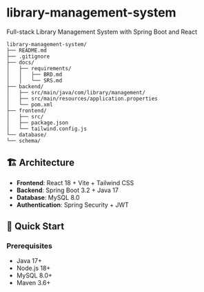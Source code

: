 # library-management-system
Full-stack Library Management System with Spring Boot and React
```
library-management-system/
├── README.md 
├── .gitignore 
├── docs/
│   ├── requirements/
│   │   ├── BRD.md 
│   │   └── SRS.md 
├── backend/ 
│   ├── src/main/java/com/library/management/
│   ├── src/main/resources/application.properties 
│   └── pom.xml 
├── frontend/ 
│   ├── src/
│   ├── package.json 
│   └── tailwind.config.js 
└── database/
└── schema/ 
```
## 🏗️ Architecture
- **Frontend**: React 18 + Vite + Tailwind CSS
- **Backend**: Spring Boot 3.2 + Java 17
- **Database**: MySQL 8.0
- **Authentication**: Spring Security + JWT

## 🚀 Quick Start

### Prerequisites
- Java 17+
- Node.js 18+
- MySQL 8.0+
- Maven 3.6+
